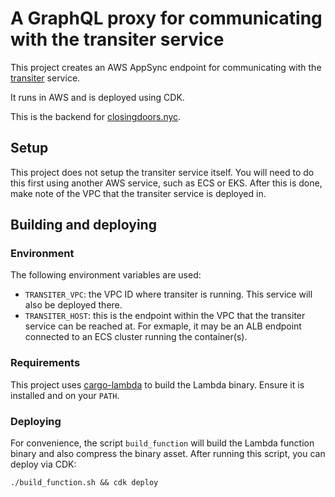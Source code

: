 # A GraphQL proxy for communicating with the transiter service

This project creates an AWS AppSync endpoint for communicating with the [transiter](https://github.com/jamespfennell/transiter) service.

It runs in AWS and is deployed using CDK.

This is the backend for [closingdoors.nyc](https://github.com/cedarbaum/closingdoors.nyc).

## Setup

This project does not setup the transiter service itself. You will need to do this first using another AWS service, such as ECS or EKS. After this is done, make note of the VPC that the transiter service is deployed in.

## Building and deploying

### Environment

The following environment variables are used:

- `TRANSITER_VPC`: the VPC ID where transiter is running. This service will also be deployed there.
- `TRANSITER_HOST`: this is the endpoint within the VPC that the transiter service can be reached at. For exmaple, it may be an ALB endpoint connected to an ECS cluster running the container(s).

### Requirements

This project uses [cargo-lambda](https://github.com/cargo-lambda/cargo-lambda) to build the Lambda binary. Ensure it is installed and on your `PATH`.

### Deploying

For convenience, the script `build_function` will build the Lambda function binary and also compress the binary asset. After running this script, you can deploy via CDK:

```
./build_function.sh && cdk deploy
```
